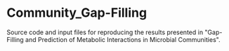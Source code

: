 # Community_Gap-Filling
Source code and input files for reproducing the results presented in "Gap-Filling and Prediction of Metabolic Interactions in Microbial Communities".
